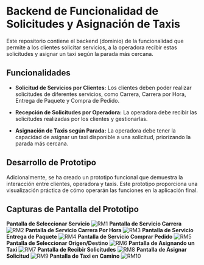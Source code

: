 # Backend de Funcionalidad de Solicitudes y Asignación de Taxis

Este repositorio contiene el backend (dominio) de la funcionalidad que permite a los clientes solicitar servicios, a la operadora recibir estas solicitudes y asignar un taxi según la parada más cercana.

## Funcionalidades

- **Solicitud de Servicios por Clientes:** Los clientes deben poder realizar solicitudes de diferentes servicios, como Carrera, Carrera por Hora, Entrega de Paquete y Compra de Pedido.

- **Recepción de Solicitudes por Operadora:** La operadora debe recibir las solicitudes realizadas por los clientes y gestionarlas.

- **Asignación de Taxis según Parada:** La operadora debe tener la capacidad de asignar un taxi disponible a una solicitud, priorizando la parada más cercana.

## Desarrollo de Prototipo

Adicionalmente, se ha creado un prototipo funcional que demuestra la interacción entre clientes, operadora y taxis. Este prototipo proporciona una visualización práctica de cómo operarán las funciones en la aplicación final.

## Capturas de Pantalla del Prototipo
**Pantalla de Seleccionar Servicio**
![RM1](https://github.com/davidbanzer/RadioMovil/assets/36302845/87069046-9e6d-4101-9cf9-80a1af3e243d)
**Pantalla de Servicio Carrera**
![RM2](https://github.com/davidbanzer/RadioMovil/assets/36302845/6809424f-ca17-45b3-8890-4b681acba2a3)
**Pantalla de Servicio Carrera Por Hora**
![RM3](https://github.com/davidbanzer/RadioMovil/assets/36302845/b1df193c-c9cb-4672-9a92-17e804d8be4d)
**Pantalla de Servicio Entrega de Paquete**
![RM4](https://github.com/davidbanzer/RadioMovil/assets/36302845/0a780982-f7be-49bf-a5ac-ec00e1de84ae)
**Pantalla de Servicio Comprar Pedido**
![RM5](https://github.com/davidbanzer/RadioMovil/assets/36302845/7efa4c5f-6dfa-43c1-a747-9739d346ad45)
**Pantalla de Seleccionar Origen/Destino**
![RM6](https://github.com/davidbanzer/RadioMovil/assets/36302845/037ef44c-685c-4373-92e7-2278dcf88baa)
**Pantalla de Asignando un Taxi**
![RM7](https://github.com/davidbanzer/RadioMovil/assets/36302845/ee1c8e7e-069c-4836-903a-77d4222fae3b)
**Pantalla de Recibir Solicitudes**
![RM8](https://github.com/davidbanzer/RadioMovil/assets/36302845/3c752579-df3d-42ee-bb7d-ccde226c501f)
**Pantalla de Asignar Solicitud**
![RM9](https://github.com/davidbanzer/RadioMovil/assets/36302845/d6707225-03d4-4786-a7a5-0428576b0ed0)
**Pantalla de Taxi en Camino**
![RM10](https://github.com/davidbanzer/RadioMovil/assets/36302845/b699ef56-3ad5-4aee-93c7-51394fc7f193)
